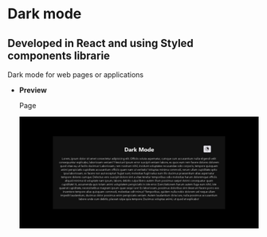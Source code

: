 # Dark mode

## Developed in React and using Styled components librarie

Dark mode for web pages or applications

- **Preview**

  Page

  ![preview img](/preview.png)
